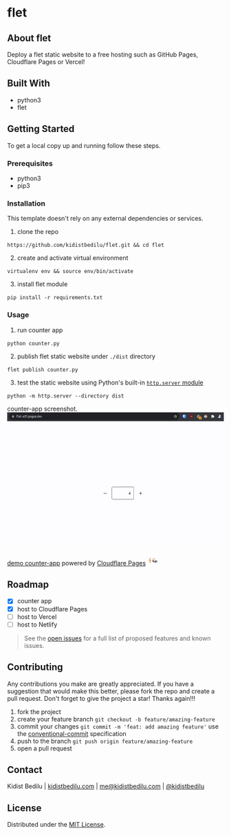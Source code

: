 # flet

## About flet

Deploy a flet static website to a free hosting such as GitHub Pages, Cloudflare Pages or Vercel!

## Built With

+ python3
+ flet

## Getting Started

To get a local copy up and running follow these steps.

### Prerequisites

+ python3
+ pip3

### Installation

This template doesn't rely on any external dependencies or services.
1. clone the repo
```shell
https://github.com/kidistbedilu/flet.git && cd flet
```
2. create and activate virtual environment
```shell
virtualenv env && source env/bin/activate
```
3. install flet module
```shell
pip install -r requirements.txt 
```

### Usage

1. run counter app
```shell
python counter.py
```
2. publish flet static website under `./dist` directory
```shell
flet publish counter.py
```
3. test the static website using Python's built-in [`http.server` module](https://docs.python.org/3/library/http.server.html)
```shell
python -m http.server --directory dist
```

counter-app screenshot.
![counter-screenshot](assets/counter-app.png)

[demo counter-app](https://flet-e01.pages.dev/) powered by [Cloudflare Pages](https://pages.cloudflare.com/) <img src="assets/cloudflare-pages.png" width="25" height="25"> 

## Roadmap

- [x] counter app
- [x] host to Cloudflare Pages
- [ ] host to Vercel
- [ ] host to Netlify

> See the [open issues](https://github.com/kidistbedilu/flet/issues) for a full list of proposed features and known issues.

## Contributing

Any contributions you make are greatly appreciated. If you have a suggestion that would make this better, please fork the repo and create a pull request. Don't forget to give the project a star! Thanks again!!!

1. fork the project
2. create your feature branch `git checkout -b feature/amazing-feature`
3. commit your changes `git commit -m 'feat: add amazing feature'` use the [conventional-commit](https://www.conventionalcommits.org/en/v1.0.0/) specification
4. push to the branch `git push origin feature/amazing-feature`
5. open a pull request

## Contact

Kidist Bedilu | [kidistbedilu.com](kidistbedilu.com) | [me@kidistbedilu.com](me@kidistbedilu.com) | [@kidistbedilu](@kidistbedilu)

## License

Distributed under the [MIT License](https://opensource.org/license/mit/).
